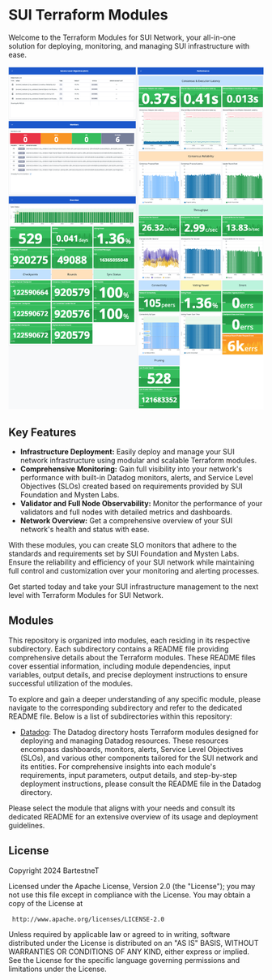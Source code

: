 # SUI Terraform Modules

Welcome to the Terraform Modules for SUI Network, your all-in-one solution for deploying, monitoring, and managing SUI infrastructure with ease.

![Validator Performance Dashboard](static/images/dashboard.png)

## Key Features
- **Infrastructure Deployment:** Easily deploy and manage your SUI network infrastructure using modular and scalable Terraform modules.
- **Comprehensive Monitoring:** Gain full visibility into your network's performance with built-in Datadog monitors, alerts, and Service Level Objectives (SLOs) created based on requirements provided by SUI Foundation and Mysten Labs.
- **Validator and Full Node Observability:** Monitor the performance of your validators and full nodes with detailed metrics and dashboards.
- **Network Overview:** Get a comprehensive overview of your SUI network's health and status with ease.

With these modules, you can create SLO monitors that adhere to the standards and requirements set by SUI Foundation and Mysten Labs. Ensure the reliability and efficiency of your SUI network while maintaining full control and customization over your monitoring and alerting processes.

Get started today and take your SUI infrastructure management to the next level with Terraform Modules for SUI Network.

## Modules

This repository is organized into modules, each residing in its respective subdirectory. Each subdirectory contains a README file providing comprehensive details about the Terraform modules. These README files cover essential information, including module dependencies, input variables, output details, and precise deployment instructions to ensure successful utilization of the modules.

To explore and gain a deeper understanding of any specific module, please navigate to the corresponding subdirectory and refer to the dedicated README file. Below is a list of subdirectories within this repository:

- [Datadog](./datadog/): The Datadog directory hosts Terraform modules designed for deploying and managing Datadog resources. These resources encompass dashboards, monitors, alerts, Service Level Objectives (SLOs), and various other components tailored for the SUI network and its entities. For comprehensive insights into each module's requirements, input parameters, output details, and step-by-step deployment instructions, please consult the README file in the Datadog directory.

Please select the module that aligns with your needs and consult its dedicated README for an extensive overview of its usage and deployment guidelines.

## License

Copyright 2024 BartestneT

Licensed under the Apache License, Version 2.0 (the "License");
you may not use this file except in compliance with the License.
You may obtain a copy of the License at

     http://www.apache.org/licenses/LICENSE-2.0

Unless required by applicable law or agreed to in writing, software
distributed under the License is distributed on an "AS IS" BASIS,
WITHOUT WARRANTIES OR CONDITIONS OF ANY KIND, either express or implied.
See the License for the specific language governing permissions and
limitations under the License.